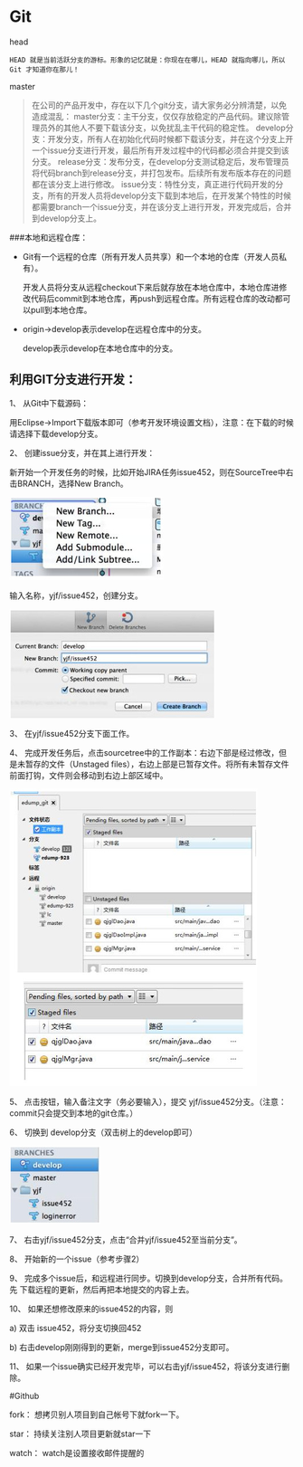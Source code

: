 # Git

head 
	
	HEAD 就是当前活跃分支的游标。形象的记忆就是：你现在在哪儿，HEAD 就指向哪儿，所以 Git 才知道你在那儿！

master

> 在公司的产品开发中，存在以下几个git分支，请大家务必分辨清楚，以免造成混乱：
> master分支：主干分支，仅仅存放稳定的产品代码。建议除管理员外的其他人不要下载该分支，以免扰乱主干代码的稳定性。
> develop分支：开发分支，所有人在初始化代码时候都下载该分支，并在这个分支上开一个issue分支进行开发，最后所有开发过程中的代码都必须合并提交到该分支。
> release分支：发布分支，在develop分支测试稳定后，发布管理员将代码branch到release分支，并打包发布。后续所有发布版本存在的问题都在该分支上进行修改。
> issue分支：特性分支，真正进行代码开发的分支，所有的开发人员将develop分支下载到本地后，在开发某个特性的时候都需要branch一个issue分支，并在该分支上进行开发，开发完成后，合并到develop分支上。

###本地和远程仓库：

- Git有一个远程的仓库（所有开发人员共享）和一个本地的仓库（开发人员私有）。
  
	开发人员将分支从远程checkout下来后就存放在本地仓库中，本地仓库进修改代码后commit到本地仓库，再push到远程仓库。所有远程仓库的改动都可以pull到本地仓库。

- origin->develop表示develop在远程仓库中的分支。

	develop表示develop在本地仓库中的分支。

## 利用GIT分支进行开发：

1、 从Git中下载源码：

   用Eclipse->Import下载版本即可（参考开发环境设置文档），注意：在下载的时候请选择下载develop分支。

2、 创建issue分支，并在其上进行开发：

   新开始一个开发任务的时候，比如开始JIRA任务issue452，则在SourceTree中右击BRANCH，选择New Branch。

![](./github/001.jpg)

输入名称，yjf/issue452，创建分支。

![](./github/002.jpg)

3、 在yjf/issue452分支下面工作。

4、 完成开发任务后，点击sourcetree中的工作副本：右边下部是经过修改，但是未暂存的文件（Unstaged files），右边上部是已暂存文件。将所有未暂存文件前面打钩，文件则会移动到右边上部区域中。

![](./github/003.jpg)

5、 点击按钮，输入备注文字（务必要输入），提交 yjf/issue452分支。（注意：commit只会提交到本地的git仓库。）

6、 切换到 develop分支（双击树上的develop即可）

![](./github/004.jpg)

7、 右击yjf/issue452分支，点击“合并yjf/issue452至当前分支”。

8、 开始新的一个issue（参考步骤2）

9、 完成多个issue后，和远程进行同步。切换到develop分支，合并所有代码。先 下载远程的更新，然后再把本地提交的内容上去。

10、 如果还想修改原来的issue452的内容，则

a) 双击 issue452，将分支切换回452

b) 右击develop刚刚得到的更新，merge到issue452分支即可。

11、 如果一个issue确实已经开发完毕，可以右击yjf/issue452，将该分支进行删除。


#Github

fork： 想拷贝别人项目到自己帐号下就fork一下。

star： 持续关注别人项目更新就star一下

watch： watch是设置接收邮件提醒的



